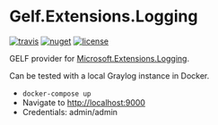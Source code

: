 # Gelf.Extensions.Logging

[![travis](https://img.shields.io/travis/mattwcole/gelf-extensions-logging.svg?style=flat-square)](https://travis-ci.org/mattwcole/gelf-extensions-logging)
[![nuget](https://img.shields.io/nuget/v/Gelf.Extensions.Logging.svg?style=flat-square)](https://www.nuget.org/packages/Gelf.Extensions.Logging)
[![license](https://img.shields.io/github/license/mattwcole/gelf-extensions-logging.svg?style=flat-square)](https://github.com/mattwcole/gelf-extensions-logging/blob/master/LICENSE.md)

GELF provider for [Microsoft.Extensions.Logging](https://github.com/aspnet/Logging).

Can be tested with a local Graylog instance in Docker.

- `docker-compose up`
- Navigate to [http://localhost:9000](http://localhost:9000)
- Credentials: admin/admin
